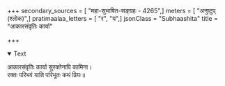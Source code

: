 +++
secondary_sources = [ "महा-सुभाषित-सङ्ग्रहः - 4265",]
meters = [ "अनुष्टुप् (श्लोक)",]
pratimaalaa_letters = [ "र", "य",]
jsonClass = "Subhaashita"
title = "आकारसंवृतिः कार्या"

+++

<details open><summary>Text</summary>

आकारसंवृतिः कार्या सुरक्तेनापि कामिना।  
रक्तः परिभवं याति परिभूतः कथं प्रियः॥
</details>

